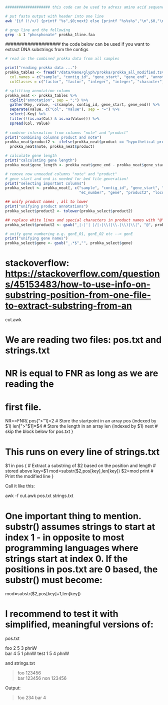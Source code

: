 
```bash
#################### this code can be used to adress amino acid sequences!

# put fasta output with header into one line
awk '{if (!/>/) {printf "%s",$0;next} else {printf "%s%s%s","\n",$0,"\n"}}' prokka.faa > prokka_1line.faa

# grep line and the following
grep -A 1 "phosphonate" prokka_1line.faa
```











#################### the code below can be used if you want to extract DNA substrings from the contigs

```r
# read in the combined prokka data from all samples

print("reading prokka data ...")
prokka_tables <- fread("/data/Rene/glyph/prokka/prokka_all_modified.tsv",
  col.names = c("sample", "contig_id", "gene_start", "gene_end", "annotation"),
  colClasses = c("factor", "factor", "integer", "integer", "character"))

# splitting annotation-column
prokka_neat <- prokka_tables %>% 
  cSplit("annotation", sep = ";") %>%
  gather(Key, value, -c(sample, contig_id, gene_start, gene_end)) %>% 
  separate(value, c("Col", "Value"), sep = "=") %>% 
  select(-Key) %>% 
  filter(!(is.na(Col) & is.na(Value))) %>% 
  spread(Col, Value)
  
# combine information from columns "note" and "product"
print("combining columns product and note")
prokka_neat$product2 <- ifelse(prokka_neat$product == "hypothetical protein" & !is.na(prokka_neat$note), 
  prokka_neat$note, prokka_neat$product)

# calculate gene length
print("calculating gene length")
prokka_neat$gene_length <- prokka_neat$gene_end - prokka_neat$gene_start

# remove now unneeded columns "note" and "product"
# gene start and end is needed for bed file generation!
print("selecting important columns")
prokka_select <- prokka_neat[, c("sample", "contig_id", "gene_start", "gene_end", "gene_length",
								 "eC_number", "gene", "product2", "locus_tag")]

## unify product names , all to lower
print("unifying product annotations")
prokka_select$product2 <- tolower(prokka_select$product2)

## replace white lines and special characters in product names with "@"
prokka_select$product2 <- gsub("_|-|'| |/|:|\\(|\\.|\\)|\\|", "@", prokka_select$product2)

# unify gene numbering e.g. genE_01, genE_02 etc --> genE
print("unifying gene names")
prokka_select$gene <- gsub("_.*$","", prokka_select$gene)
```

# stackoverflow: https://stackoverflow.com/questions/45153483/how-to-use-info-on-substring-position-from-one-file-to-extract-substring-from-an

cut.awk

# We are reading two files: pos.txt and strings.txt
# NR is equal to FNR as long as we are reading the
# first file.
NR==FNR{
    pos[">"$1]=$2 # Store the startpoint in an array pos (indexed by $1)
    len[">"$1]=$4 # Store the length in an array len (indexed by $1)
    next # skip the block below for pos.txt
}

# This runs on every line of strings.txt
$1 in pos {
    # Extract a substring of $2 based on the position and length
    # stored above
    key=$1
    mod=substr($2,pos[key],len[key])
    $2=mod
    print # Print the modified line
}

Call it like this:

awk -f cut.awk pos.txt strings.txt

# One important thing to mention. substr() assumes strings to start at index 1 - in opposite to most programming languages where strings start at index 0. If the positions in pos.txt are 0 based, the substr() must become:

mod=substr($2,pos[key]+1,len[key])

# I recommend to test it with simplified, meaningful versions of:

pos.txt

foo  2  5  3    phnW  
bar  4  5  1    phnW
test 1  5  4    phnW

and strings.txt

>foo 123456  
>bar 123456
>non 123456

Output:

>foo 234
>bar 4